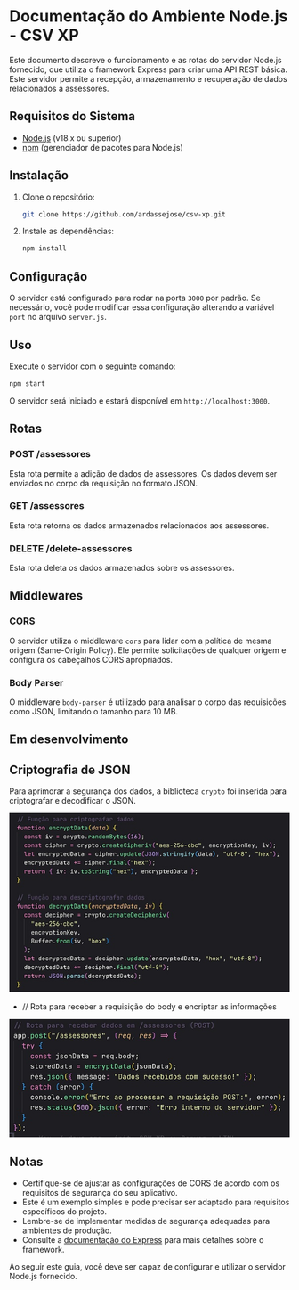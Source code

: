 # Documentação do Ambiente Node.js - CSV XP

Este documento descreve o funcionamento e as rotas do servidor Node.js fornecido, que utiliza o framework Express para criar uma API REST básica. Este servidor permite a recepção, armazenamento e recuperação de dados relacionados a assessores.

## Requisitos do Sistema

- [Node.js](https://nodejs.org/) (v18.x ou superior)
- [npm](https://www.npmjs.com/) (gerenciador de pacotes para Node.js)

## Instalação

1. Clone o repositório:

   ```bash
   git clone https://github.com/ardassejose/csv-xp.git
   ```

2. Instale as dependências:

   ```bash
   npm install
   ```

## Configuração

O servidor está configurado para rodar na porta `3000` por padrão. Se necessário, você pode modificar essa configuração alterando a variável `port` no arquivo `server.js`.

## Uso

Execute o servidor com o seguinte comando:

```bash
npm start
```

O servidor será iniciado e estará disponível em `http://localhost:3000`.

## Rotas

### POST /assessores

Esta rota permite a adição de dados de assessores. Os dados devem ser enviados no corpo da requisição no formato JSON.

### GET /assessores

Esta rota retorna os dados armazenados relacionados aos assessores.

### DELETE /delete-assessores

Esta rota deleta os dados armazenados sobre os assessores.

## Middlewares

### CORS

O servidor utiliza o middleware `cors` para lidar com a política de mesma origem (Same-Origin Policy). Ele permite solicitações de qualquer origem e configura os cabeçalhos CORS apropriados.

### Body Parser

O middleware `body-parser` é utilizado para analisar o corpo das requisições como JSON, limitando o tamanho para 10 MB.

## Em desenvolvimento

## Criptografia de JSON

Para aprimorar a segurança dos dados, a biblioteca `crypto` foi inserida para criptografar e decodificar o JSON.

<img src="utils/assets/img1-cripto.jpg" />

- // Rota para receber a requisição do body e encriptar as informações

<img src="utils/assets/img2-post.jpg" />

## Notas

- Certifique-se de ajustar as configurações de CORS de acordo com os requisitos de segurança do seu aplicativo.
- Este é um exemplo simples e pode precisar ser adaptado para requisitos específicos do projeto.
- Lembre-se de implementar medidas de segurança adequadas para ambientes de produção.
- Consulte a [documentação do Express](https://expressjs.com/) para mais detalhes sobre o framework.

Ao seguir este guia, você deve ser capaz de configurar e utilizar o servidor Node.js fornecido.